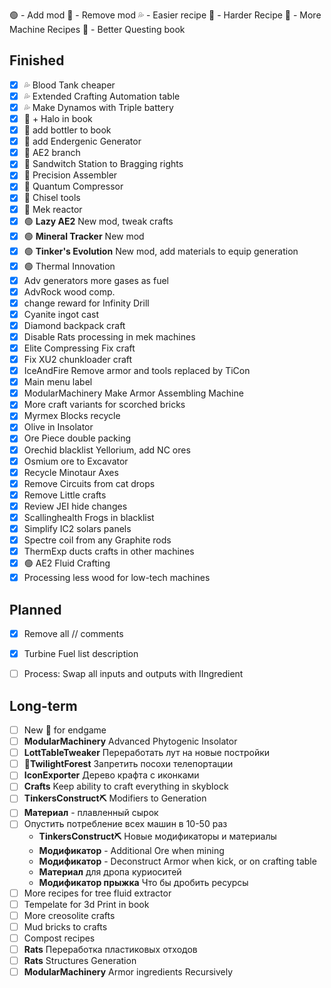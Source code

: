 🟢 - Add mod
🔴 - Remove mod
💦 - Easier recipe
🔶 - Harder Recipe
🔧 - More Machine Recipes
📖 - Better Questing book


Finished
-----------
- [x] 💦 Blood Tank cheaper
- [x] 💦 Extended Crafting Automation table
- [x] 💦 Make Dynamos with Triple battery
- [x] 📖 + Halo in book
- [x] 📖 add bottler to book
- [x] 📖 add Endergenic Generator
- [x] 📖 AE2 branch
- [x] 📖 Sandwitch Station to Bragging rights 
- [x] 🔧 Precision Assembler
- [x] 🔧 Quantum Compressor
- [x] 🔶 Chisel tools
- [x] 🔶 Mek reactor
- [x] 🟢 **Lazy AE2** New mod, tweak crafts
- [x] 🟢 **Mineral Tracker** New mod
- [x] 🟢 **Tinker's Evolution** New mod, add materials to equip generation
- [x] 🟢 Thermal Innovation
- [x] Adv generators more gases as fuel
- [x] AdvRock wood comp.
- [x] change reward for Infinity Drill
- [x] Cyanite ingot cast
- [x] Diamond backpack craft
- [x] Disable Rats processing in mek machines
- [x] Elite Compressing Fix craft
- [x] Fix XU2 chunkloader craft
- [x] IceAndFire Remove armor and tools replaced by TiCon
- [x] Main menu label
- [x] ModularMachinery Make Armor Assembling Machine
- [x] More craft variants for scorched bricks
- [x] Myrmex Blocks recycle
- [x] Olive in Insolator
- [x] Ore Piece double packing
- [x] Orechid blacklist Yellorium, add NC ores
- [x] Osmium ore to Excavator
- [x] Recycle Minotaur Axes
- [x] Remove Circuits from cat drops
- [x] Remove Little crafts
- [x] Review JEI hide changes
- [x] Scallinghealth Frogs in blacklist
- [x] Simplify IC2 solars panels
- [x] Spectre coil from any Graphite rods
- [x] ThermExp ducts crafts in other machines
- [x] 🟢 AE2 Fluid Crafting
- [x] Processing less wood for low-tech machines

Planned
-----------
- [x] Remove all // comments
- [x] Turbine Fuel list description
- [ ] Process: Swap all inputs and outputs with IIngredient


Long-term
-----------
- [ ] New 🐝 for endgame
- [ ] **ModularMachinery** Advanced Phytogenic Insolator
- [ ] **LottTableTweaker** Переработать лут на новые постройки
- [ ] **🌳TwilightForest** Запретить посохи телепортации
- [ ] **IconExporter** Дерево крафта с иконками
- [ ] **Crafts** Keep ability to craft everything in skyblock
- [ ] **TinkersConstruct⛏** Modifiers to Generation
- [ ] **Материал** - плавленный сырок
- [ ] Опустить потребление всех машин в 10-50 раз
  - **TinkersConstruct⛏** Новые модификаторы и материалы
  - **Модификатор** - Additional Ore when mining
  - **Модификатор** - Deconstruct Armor when kick, or on crafting table
  - **Материал** для дропа куриоситей
  - **Модификатор прыжка** Что бы дробить ресурсы
- [ ] More recipes for tree fluid extractor
- [ ] Tempelate for 3d Print in book
- [ ] More creosolite crafts
- [ ] Mud bricks to crafts
- [ ] Compost recipes
- [ ] **Rats** Переработка пластиковых отходов
- [ ] **Rats** Structures Generation
- [ ] **ModularMachinery** Armor ingredients Recursively